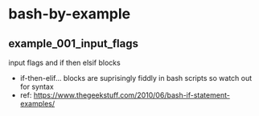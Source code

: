 # bash-by-example
## example_001_input_flags
input flags and if then elsif blocks
- if-then-elif... blocks are suprisingly fiddly in bash scripts so watch out for syntax
- ref: https://www.thegeekstuff.com/2010/06/bash-if-statement-examples/
